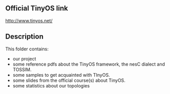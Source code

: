 ## Official TinyOS link
http://www.tinyos.net/

## Description
This folder contains:
- our project
- some reference pdfs about the TinyOS framework, the nesC dialect and TOSSIM.
- some samples to get acquainted with TInyOS.
- some slides from the official course(s) about TinyOS.
- some statistics about our topologies

